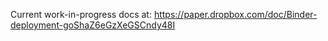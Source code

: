 Current work-in-progress docs at: https://paper.dropbox.com/doc/Binder-deployment-goShaZ6eGzXeGSCndy48I 

